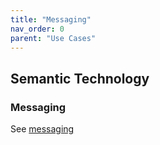 ```yaml
---
title: "Messaging"
nav_order: 0
parent: "Use Cases"
---
```


## Semantic Technology

### Messaging

See [messaging](../../unigraphTheory/index.md#an-api-for-apis)
